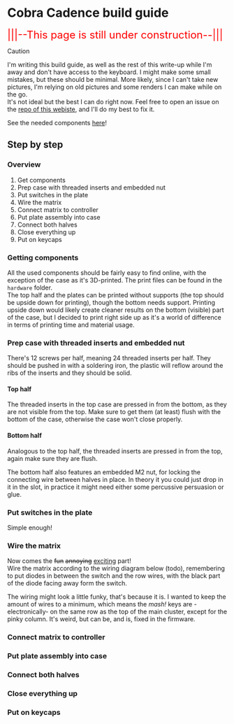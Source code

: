 # Cobra Cadence build guide
<span style="font-size:18pt; color:red;">|||--This page is still under construction--|||</span>

> [!CAUTION]
> I'm writing this build guide, as well as the rest of this write-up while I'm away and don't have access to the keyboard. I might make some small mistakes, but these should be minimal. More likely, since I can't take new pictures, I'm relying on old pictures and some renders I can make while on the go.  
> It's not ideal but the best I can do right now. Feel free to open an issue on the [repo of this webiste](https://github.com/mreel/TiboLoete), and I'll do my best to fix it.

See the needed components [here](cc_main_page.md#Components)!

## Step by step
### Overview
1. Get components  
2. Prep case with threaded inserts and embedded nut
3. Put switches in the plate  
4. Wire the matrix
5. Connect matrix to controller
6. Put plate assembly into case
7. Connect both halves
8. Close everything up
9. Put on keycaps

### Getting components
All the used components should be fairly easy to find online, with the exception of the case as it's 3D-printed. The print files can be found in the `hardware` folder.  
The top half and the plates can be printed without supports (the top should be upside down for printing), though the bottom needs support. Printing upside down would likely create cleaner results on the bottom (visible) part of the case, but I decided to print right side up as it's a world of difference in terms of printing time and material usage.  

### Prep case with threaded inserts and embedded nut
There's 12 screws per half, meaning 24 threaded inserts per half. They should be pushed in with a soldering iron, the plastic will reflow around the ribs of the inserts and they should be solid.
#### Top half
The threaded inserts in the top case are pressed in from the bottom, as they are not visible from the top. Make sure to get them (at least) flush with the bottom of the case, otherwise the case won't close properly.

#### Bottom half
Analogous to the top half, the threaded inserts are pressed in from the top, again make sure they are flush.  

The bottom half also features an embedded M2 nut, for locking the connecting wire between halves in place. In theory it you could just drop in it in the slot, in practice it might need either some percussive persuasion or glue.

### Put switches in the plate  
Simple enough!  

### Wire the matrix
Now comes the ~~fun~~ ~~annoying~~ <ins>exciting</ins> part!  
Wire the matrix according to the wiring diagram below (todo), remembering to put diodes in between the switch and the row wires, with the black part of the diode facing away form the switch.  

The wiring might look a little funky, that's because it is. I wanted to keep the amount of wires to a minimum, which means the _mash!_ keys are -electronically- on the same row as the top of the main cluster, except for the pinky column. It's weird, but can be, and is, fixed in the firmware.  

### Connect matrix to controller
### Put plate assembly into case
### Connect both halves
### Close everything up
### Put on keycaps
